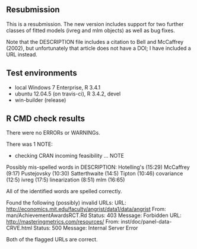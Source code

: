 ## Resubmission

This is a resubmission. The new version includes support for two further classes of fitted models (ivreg and mlm objects) as well as bug fixes.

Note that the DESCRIPTION file includes a citation to Bell and McCaffrey (2002), but unfortunately that article does not have a DOI; I have included a URL instead.

## Test environments

* local Windows 7 Enterprise, R 3.4.1
* ubuntu 12.04.5 (on travis-ci), R 3.4.2, devel
* win-builder (release)

## R CMD check results

There were no ERRORs or WARNINGs. 

There was 1 NOTE:

* checking CRAN incoming feasibility ... NOTE

Possibly mis-spelled words in DESCRIPTION:
  Hotelling's (15:29)
  McCaffrey (9:17)
  Pustejovsky (10:30)
  Satterthwaite (14:5)
  Tipton (10:46)
  covariance (12:5)
  ivreg (17:5)
  linearization (8:51)
  mlm (16:65)

  All of the identified words are spelled correctly. 

Found the following (possibly) invalid URLs:
  URL: http://economics.mit.edu/faculty/angrist/data1/data/angrist
    From: man/AchievementAwardsRCT.Rd
    Status: 403
    Message: Forbidden
  URL: http://masteringmetrics.com/resources/
    From: inst/doc/panel-data-CRVE.html
    Status: 500
    Message: Internal Server Error
    
  Both of the flagged URLs are correct.
  